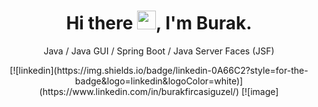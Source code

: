 <h1 align="center"> Hi there <img src="https://raw.githubusercontent.com/MartinHeinz/MartinHeinz/master/wave.gif" width="30px">, I'm Burak. </h1>

<p align="center"> Java / Java GUI / Spring Boot / Java Server Faces (JSF)</p>
<center>[![linkedin](https://img.shields.io/badge/linkedin-0A66C2?style=for-the-badge&logo=linkedin&logoColor=white)](https://www.linkedin.com/in/burakfircasiguzel/) [![image]</center>



<!--
**burakfircasiguzel/burakfircasiguzel** is a ✨ _special_ ✨ repository because its `README.md` (this file) appears on your GitHub profile.

Here are some ideas to get you started:

- 🔭 I’m currently working on ...
- 🌱 I’m currently learning ...
- 👯 I’m looking to collaborate on ...
- 🤔 I’m looking for help with ...
- 💬 Ask me about ...
- 📫 How to reach me: ...
- 😄 Pronouns: ...
- ⚡ Fun fact: ...
-->
